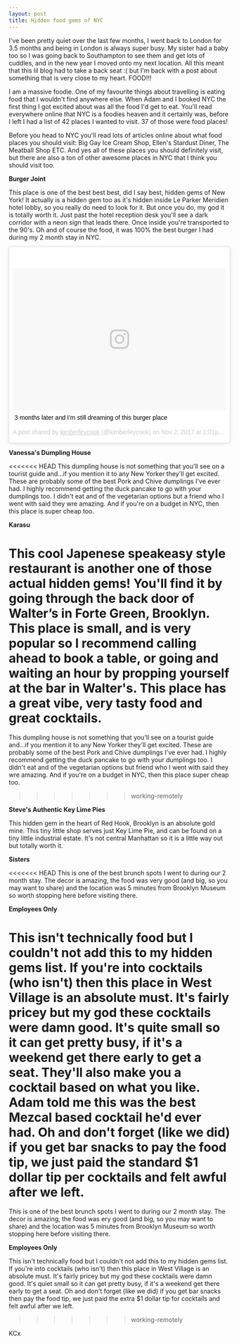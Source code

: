 ```yaml
---
layout: post
title: Hidden food gems of NYC
---
```


I've been pretty quiet over the last few months, I went back to London for 3.5 months and being in London is always super busy. My sister had a baby too so I was going back to Southampton to see them and get lots of cuddles, and in the new year I moved onto my next location. All this meant that this lil blog had to take a back seat :( but I'm back with a post about something that is very close to my heart. FOOD!!!

I am a massive foodie. One of my favourite things about travelling is eating food that I wouldn't find anywhere else. When Adam and I booked NYC the first thing I got excited about was all the food I'd get to eat. You'll read everywhere online that NYC is a foodies heaven and it certainly was, before I left I had a list of 42 places I wanted to visit. 37 of those were food places!

Before you head to NYC you'll read lots of articles online about what food places you should visit: Big Gay Ice Cream Shop, Ellen's Stardust Diner, The Meatball Shop ETC. And yes all of these places you should definitely visit, but there are also a ton of other awesome places in NYC that I think you should visit too.

**Burger Joint**

This place is one of the best best best, did I say best, hidden gems of New York! It actually is a hidden gem too as it's hidden inside Le Parker Meridien hotel lobby, so you really do need to look for it. But once you do, my god it is totally worth it. Just past the hotel reception desk you'll see a dark corridor with a neon sign that leads there. Once inside you're transported to the 90's. Oh and of course the food, it was 100% the best burger I had during my 2 month stay in NYC.

<div class="instagram-embed">
<blockquote class="instagram-media" data-instgrm-captioned data-instgrm-permalink="https://www.instagram.com/p/BbAWnT-lAXA/" data-instgrm-version="8" style=" background:#FFF; border:0; border-radius:3px; box-shadow:0 0 1px 0 rgba(0,0,0,0.5),0 1px 10px 0 rgba(0,0,0,0.15); margin: 1px; max-width:658px; padding:0; width:99.375%; width:-webkit-calc(100% - 2px); width:calc(100% - 2px);"><div style="padding:8px;"> <div style=" background:#F8F8F8; line-height:0; margin-top:40px; padding:33.33333333333333% 0; text-align:center; width:100%;"> <div style=" background:url(data:image/png;base64,iVBORw0KGgoAAAANSUhEUgAAACwAAAAsCAMAAAApWqozAAAABGdBTUEAALGPC/xhBQAAAAFzUkdCAK7OHOkAAAAMUExURczMzPf399fX1+bm5mzY9AMAAADiSURBVDjLvZXbEsMgCES5/P8/t9FuRVCRmU73JWlzosgSIIZURCjo/ad+EQJJB4Hv8BFt+IDpQoCx1wjOSBFhh2XssxEIYn3ulI/6MNReE07UIWJEv8UEOWDS88LY97kqyTliJKKtuYBbruAyVh5wOHiXmpi5we58Ek028czwyuQdLKPG1Bkb4NnM+VeAnfHqn1k4+GPT6uGQcvu2h2OVuIf/gWUFyy8OWEpdyZSa3aVCqpVoVvzZZ2VTnn2wU8qzVjDDetO90GSy9mVLqtgYSy231MxrY6I2gGqjrTY0L8fxCxfCBbhWrsYYAAAAAElFTkSuQmCC); display:block; height:44px; margin:0 auto -44px; position:relative; top:-22px; width:44px;"></div></div> <p style=" margin:8px 0 0 0; padding:0 4px;"> <a href="https://www.instagram.com/p/BbAWnT-lAXA/" style=" color:#000; font-family:Arial,sans-serif; font-size:14px; font-style:normal; font-weight:normal; line-height:17px; text-decoration:none; word-wrap:break-word;" target="_blank">3 months later and I’m still dreaming of this burger place</a></p> <p style=" color:#c9c8cd; font-family:Arial,sans-serif; font-size:14px; line-height:17px; margin-bottom:0; margin-top:8px; overflow:hidden; padding:8px 0 7px; text-align:center; text-overflow:ellipsis; white-space:nowrap;">A post shared by <a href="https://www.instagram.com/kimberleycook/" style=" color:#c9c8cd; font-family:Arial,sans-serif; font-size:14px; font-style:normal; font-weight:normal; line-height:17px;" target="_blank"> kimberleycook</a> (@kimberleycook) on <time style=" font-family:Arial,sans-serif; font-size:14px; line-height:17px;" datetime="2017-11-02T20:01:30+00:00">Nov 2, 2017 at 1:01pm PDT</time></p></div></blockquote></div>
<script async defer src="//www.instagram.com/embed.js"></script>

**Vanessa's Dumpling House**

<<<<<<< HEAD
This dumpling house is not something that you'll see on a tourist guide and...if you mention it to any New Yorker they'll get excited. These are probably some of the best Pork and Chive dumplings I've ever had. I highly recommend getting the duck pancake to go with your dumplings too. I didn't eat and of the vegetarian options but a friend who I went with said they wre amazing. And if you're on a budget in NYC, then this place is super cheap too.

**Karasu**

# This cool Japenese speakeasy style restaurant is another one of those actual hidden gems! You'll find it by going through the back door of Walter’s in Forte Green, Brooklyn. This place is small, and is very popular so I recommend calling ahead to book a table, or going and waiting an hour by propping yourself at the bar in Walter's. This place has a great vibe, very tasty food and great cocktails.

This dumpling house is not something that you'll see on a tourist guide and...if you mention it to any New Yorker they'll get excited. These are probably some of the best Pork and Chive dumplings I've ever had. I highly recommend getting the duck pancake to go with your dumplings too. I didn't eat and of the vegetarian options but friend who I went with said they wre amazing. And if you're on a budget in NYC, then this place super cheap too.

> > > > > > > working-remotely

**Steve's Authentic Key Lime Pies**

This hidden gem in the heart of Red Hook, Brooklyn is an absolute gold mine. This tiny little shop serves just Key Lime Pie, and can be found on a tiny little industrial estate. It's not central Manhattan so it is a little way out but totally worth it.

**Sisters**

<<<<<<< HEAD
This is one of the best brunch spots I went to during our 2 month stay. The decor is amazing, the food was very good (and big, so you may want to share) and the location was 5 minutes from Brooklyn Museum so worth stopping here before visiting there.

**Employees Only**

# This isn't technically food but I couldn't not add this to my hidden gems list. If you're into cocktails (who isn't) then this place in West Village is an absolute must. It's fairly pricey but my god these cocktails were damn good. It's quite small so it can get pretty busy, if it's a weekend get there early to get a seat. They'll also make you a cocktail based on what you like. Adam told me this was the best Mezcal based cocktail he'd ever had. Oh and don't forget (like we did) if you get bar snacks to pay the food tip, we just paid the standard $1 dollar tip per cocktails and felt awful after we left.

This is one of the best brunch spots I went to during our 2 month stay. The decor is amazing, the food was ery good (and big, so you may want to share) and the location was 5 minutes from Brooklyn Museum so worth stopping here before visiting there.

**Employees Only**

This isn't technically food but I couldn't not add this to my hidden gems list. If you're into cocktails (who isn't) then this place in West Village is an absolute must. It's fairly pricey but my god these cocktails were damn good. It's quiet small so it can get pretty busy, if it's a weekend get there early to get a seat. Oh and don't forget (like we did) if you get bar snacks then pay the food tip, we just paid the extra $1 dollar tip for cocktails and felt awful after we left.

> > > > > > > working-remotely

KCx
